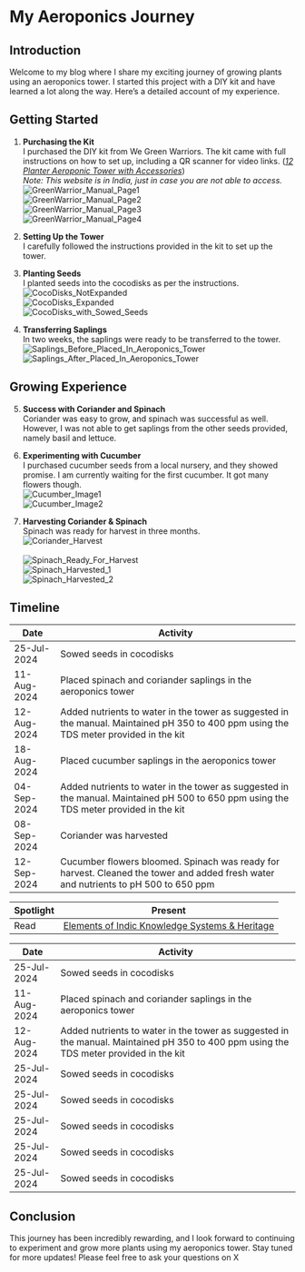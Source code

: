 # My Aeroponics Journey

## Introduction
Welcome to my blog where I share my exciting journey of growing plants using an aeroponics tower. I started this project with a DIY kit and have learned a lot along the way. Here’s a detailed account of my experience.

## Getting Started
1. **Purchasing the Kit**  
   I purchased the DIY kit from We Green Warriors. The kit came with full instructions on how to set up, including a QR scanner for video links. 
   (_<a href="https://www.wegreenwarriors.org/product-page/12-planter-aeroponic-tower-with-accessories" target="_blank">12 Planter Aeroponic Tower with Accessories</a>_)
   <br> _Note: This website is in India, just in case you are not able to access._
   <img src="https://deepuhub.github.io/images/Aeroponics/GreenWarrior_Manual_Page1.jpeg" alt="GreenWarrior_Manual_Page1"> 
   <br>
   <img src="https://deepuhub.github.io/images/Aeroponics/GreenWarrior_Manual_Page2.jpeg" alt="GreenWarrior_Manual_Page2"> 
   <br>
   <img src="https://deepuhub.github.io/images/Aeroponics/GreenWarrior_Manual_Page3.jpeg" alt="GreenWarrior_Manual_Page3"> 
   <br>
   <img src="https://deepuhub.github.io/images/Aeroponics/GreenWarrior_Manual_Page4.jpeg" alt="GreenWarrior_Manual_Page4"> 
   <br>

3. **Setting Up the Tower**  
   I carefully followed the instructions provided in the kit to set up the tower. 

4. **Planting Seeds**  
   I planted seeds into the cocodisks as per the instructions.
   <img src="https://deepuhub.github.io/images/Aeroponics/CocoDisks_NotExpanded.jpeg" alt="CocoDisks_NotExpanded"> 
   <br>
   <img src="https://deepuhub.github.io/images/Aeroponics/CocoDisks_Expanded.jpeg" alt="CocoDisks_Expanded"> 
   <br>
   <img src="https://deepuhub.github.io/images/Aeroponics/CocoDisks_with_Sowed_Seeds.jpeg" alt="CocoDisks_with_Sowed_Seeds"> 

5. **Transferring Saplings**  
   In two weeks, the saplings were ready to be transferred to the tower.
   <br>
   <img src="https://deepuhub.github.io/images/Aeroponics/Saplings_Before_Placed_In_Aeroponics_Tower.jpeg" alt="Saplings_Before_Placed_In_Aeroponics_Tower"> 
   <br>
   <img src="https://deepuhub.github.io/images/Aeroponics/Saplings_After_Placed_In_Aeroponics_Tower.jpeg" alt="Saplings_After_Placed_In_Aeroponics_Tower"> 
   

## Growing Experience
5. **Success with Coriander and Spinach**  
   Coriander was easy to grow, and spinach was successful as well. However, I was not able to get saplings from the other seeds provided, namely basil and lettuce.   

6. **Experimenting with Cucumber**  
   I purchased cucumber seeds from a local nursery, and they showed promise. I am currently waiting for the first cucumber. It got many flowers though.
   <br>
   <img src="https://deepuhub.github.io/images/Aeroponics/Cucumber_Image1.jpeg" alt="Cucumber_Image1">
   <br>
   <img src="https://deepuhub.github.io/images/Aeroponics/Cucumber_Image2.jpeg" alt="Cucumber_Image2">
   
7. **Harvesting Coriander & Spinach**  
   Spinach was ready for harvest in three months.
   <br>
   <img src="https://deepuhub.github.io/images/Aeroponics/Coriander_Harvest.jpeg" alt="Coriander_Harvest">   
   <br>
   <img src="https://deepuhub.github.io/images/Aeroponics/Spinach_Ready_For_Harvest.jpeg" alt="Spinach_Ready_For_Harvest">
   <br>
   <img src="https://deepuhub.github.io/images/Aeroponics/Spinach_Harvested_1.jpeg" alt="Spinach_Harvested_1">
   <br>
   <img src="https://deepuhub.github.io/images/Aeroponics/Spinach_Harvested_2.jpeg" alt="Spinach_Harvested_2">
   

## Timeline
Date | Activity
------------- | -----------------
25-Jul-2024 | Sowed seeds in cocodisks
11-Aug-2024 | Placed spinach and coriander saplings in the aeroponics tower
12-Aug-2024 | Added nutrients to water in the tower as suggested in the manual. Maintained pH 350 to 400 ppm using the TDS meter provided in the kit
18-Aug-2024 | Placed cucumber saplings in the aeroponics tower
04-Sep-2024 | Added nutrients to water in the tower as suggested in the manual. Maintained pH 500 to 650 ppm using the TDS meter provided in the kit
08-Sep-2024 | Coriander was harvested
12-Sep-2024 | Cucumber flowers bloomed. Spinach was ready for harvest. Cleaned the tower and added fresh water and nutrients to pH 500 to 650 ppm

Spotlight | Present
------------ | -------------
Read | <a href="https://www.linkedin.com/feed/update/urn:li:activity:7079707672178012160/" target="_blank">Elements of Indic Knowledge Systems & Heritage</a>

Date | Activity
------------ | -------------
25-Jul-2024 | Sowed seeds in cocodisks
11-Aug-2024 | Placed spinach and coriander saplings in the aeroponics tower
12-Aug-2024 | Added nutrients to water in the tower as suggested in the manual. Maintained pH 350 to 400 ppm using the TDS meter provided in the kit
25-Jul-2024 | Sowed seeds in cocodisks
25-Jul-2024 | Sowed seeds in cocodisks
25-Jul-2024 | Sowed seeds in cocodisks
25-Jul-2024 | Sowed seeds in cocodisks
25-Jul-2024 | Sowed seeds in cocodisks


## Conclusion
This journey has been incredibly rewarding, and I look forward to continuing to experiment and grow more plants using my aeroponics tower. Stay tuned for more updates! Please feel free to ask your questions on X 

